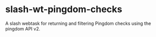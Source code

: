 # slash-wt-pingdom-checks
A slash webtask for returning and filtering Pingdom checks using the pingdom API v2.
